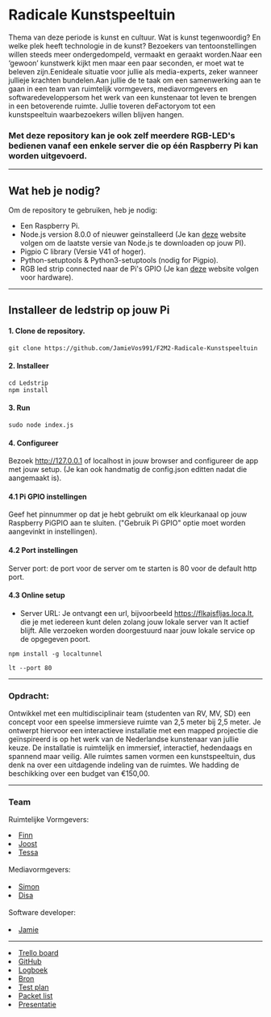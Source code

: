 # Radicale Kunstspeeltuin

Thema van deze periode is kunst en cultuur. Wat is kunst tegenwoordig? En welke plek heeft technologie in de kunst? Bezoekers van tentoonstellingen willen steeds meer ondergedompeld, vermaakt en geraakt worden.Naar een ‘gewoon’ kunstwerk kijkt men maar een paar seconden, er moet wat te beleven zijn.Eenideale situatie voor jullie als media-experts, zeker wanneer jullieje krachten bundelen.Aan jullie de te taak om een samenwerking aan te gaan in een team van ruimtelijk vormgevers, mediavormgevers en softwaredeveloppersom het werk van een kunstenaar tot leven te brengen in een betoverende ruimte. Jullie toveren deFactoryom tot een kunstspeeltuin waarbezoekers willen blijven hangen.

### Met deze repository kan je ook zelf meerdere RGB-LED's bedienen vanaf een enkele server die op één Raspberry Pi kan worden uitgevoerd.

-----------------------------------------------------------------

## Wat heb je nodig?
Om de repository te gebruiken, heb je nodig:
* Een Raspberry Pi.
* Node.js version 8.0.0 of nieuwer geinstalleerd (Je kan [deze](https://github.com/nodesource/distributions/blob/master/README.md) website volgen om de laatste versie van Node.js te downloaden op jouw PI).
* Pigpio C library (Versie V41 of hoger).
* Python-setuptools & Python3-setuptools (nodig for Pigpio).
* RGB led strip connected naar de Pi's GPIO (Je kan [deze](http://dordnung.de/raspberrypi-ledstrip/) website volgen voor hardware).

-----------------------------------------------------------------

##  Installeer de ledstrip op jouw Pi

#### 1. Clone de repository.

```
git clone https://github.com/JamieVos991/F2M2-Radicale-Kunstspeeltuin
```
#### 2. Installeer 

```
cd Ledstrip
npm install
```
#### 3. Run
```
sudo node index.js
``` 
#### 4. Configureer
Bezoek http://127.0.0.1 of localhost in jouw browser and configureer de app met jouw setup. (Je kan ook handmatig de config.json editten nadat die aangemaakt is).

#### 4.1 Pi GPIO instellingen
Geef het pinnummer op dat je hebt gebruikt om elk kleurkanaal op jouw Raspberry PiGPIO aan te sluiten. ("Gebruik Pi GPIO" optie moet worden aangevinkt in instellingen).

#### 4.2 Port instellingen
Server port: de port voor de server om te starten is 80 voor de default http port.

#### 4.3 Online setup
- Server URL: Je ontvangt een url, bijvoorbeeld https://flkajsfljas.loca.lt, die je met iedereen kunt delen zolang jouw lokale server van lt actief blijft. Alle verzoeken worden doorgestuurd naar jouw lokale service op de opgegeven poort.

```
npm install -g localtunnel
```
```
lt --port 80
```
-----------------------------------------------------------------

### Opdracht:

Ontwikkel met een multidisciplinair team (studenten van RV, MV, SD) een concept voor een speelse immersieve ruimte van 2,5 meter bij 2,5 meter. Je ontwerpt hiervoor een interactieve installatie met een mapped projectie die geïnspireerd is op het werk van de Nederlandse kunstenaar van jullie keuze. De installatie is ruimtelijk en immersief, interactief, hedendaags en spannend maar veilig. Alle ruimtes samen vormen een kunstspeeltuin, dus denk na over een uitdagende indeling van de ruimtes. We hadding de beschikking over een budget van €150,00.

----------------------------------------------------------------- 

<h3>Team</h3>

Ruimtelijke Vormgevers: <br>
<li><a href="https://www.linkedin.com/in/finnvansluis/?miniProfileUrn=urn%3Ali%3Afs_miniProfile%3AACoAADJNCqYBh1FKVtlLMVtKiCFEKqumi2HlFPg">Finn</a><br></li>
<li><a href="#">Joost</a><br></li>
<li><a href="#">Tessa</a><br></li><br>
Mediavormgevers:<br><br>
<li><a href="https://www.linkedin.com/insimon-van-trirum-552a281a8miniProfileUrn=urn%3Ali%3Afs_miniProfile%3AACoAADCP0w4BBIwQoFFH52GWnzbigp_s4bk5viY">Simon</a><br></li>
<li><a href="https://www.linkedin.com/in/disa-wilms-9236a81a3/?miniProfileUrn=urn%3Ali%3Afs_miniProfile%3AACoAAC-fXSsBt2efB5z0Sy0XWiczBvYfpJgBJ8s">Disa</a><br></li><br>
Software developer:<br><br>
<li><a href="https://www.linkedin.com/in/jamie-vos-0a0b4a18a/">Jamie</a><br></li>

----------------------------------------------------------------------

<li><a href="https://trello.com/b/qR8TTk2Y/radicale-kunstspeeltuin">Trello board</a></li>

<li><a href="https://github.com/JamieVos991/F2M6-Radicale-Kusntspeeltuin">GitHub</a></li>

<li><a href="#">Logboek</a></li>

<li><a href="#">Bron</a></li>

<li><a href="#">Test plan</a></li>

<li><a href="#">Packet list</a></li>

<li><a href="#">Presentatie</a></li>





